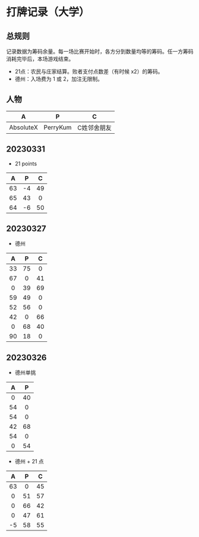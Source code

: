 # 打牌记录（大学）
## 总规则
记录数据为筹码余量。每一场比赛开始时，各方分到数量均等的筹码。任一方筹码消耗完毕后，本场游戏结束。
* 21点：农民与庄家结算。败者支付点数差（有时候 x2）的筹码。
* 德州：入场费为 1 或 2，加注无限制。
## 人物
|A|P|C|
| :-: | :-: | :-: |
|AbsoluteX|PerryKum|C姓邻舍朋友|
## 20230331
* 21 points

|A|P|C|
| :-: | :-: | :-: |
|63|-4|49|
|65|43|0|
|64|-6|50|
## 20230327
* 德州

|A|P|C|
| :-: | :-: | :-: |
|33|75|0|
|67|0|41|
|0|39|69|
|59|49|0|
|52|56|0|
|42|0|66|
|0|68|40|
|90|18|0|
## 20230326
* 德州单挑

|A|P|
| :-: | :-: |
|0|40|
|54|0|
|54|0|
|42|68|
|54|0|
|0|54|

* 德州 + 21 点

|A|P|C|
| :-: | :-: | :-: |
|63|0|45|
|0|51|57|
|0|66|42|
|0|47|61|
|-5|58|55|
